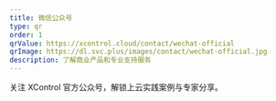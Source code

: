 ```yaml
---
title: 微信公众号
type: qr
order: 1
qrValue: https://xcontrol.cloud/contact/wechat-official
qrImage: https://dl.svc.plus/images/contact/wechat-official.jpg
description: 了解商业产品和专业支持服务
---
```

关注 XControl 官方公众号，解锁上云实践案例与专家分享。
